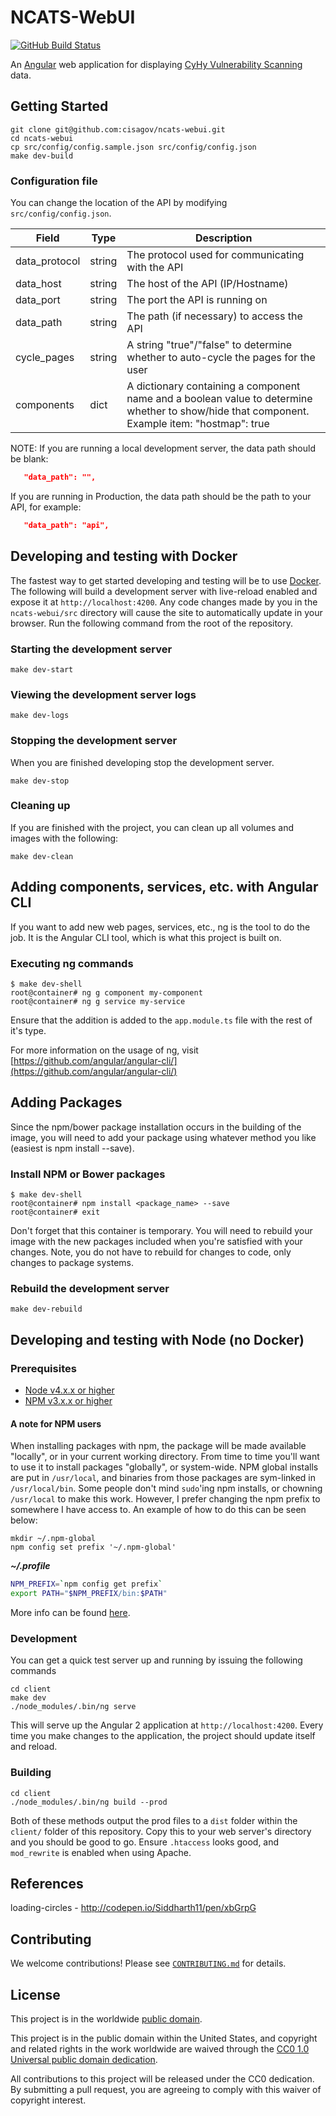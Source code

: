 # NCATS-WebUI #

[![GitHub Build Status](https://github.com/cisagov/ncats-webui/workflows/build/badge.svg)](https://github.com/cisagov/ncats-webui/actions)

An [Angular](https://angular.io/) web application for displaying
[CyHy Vulnerability Scanning](https://github.com/cisagov/cyhy_amis) data.

## Getting Started ##

```console
git clone git@github.com:cisagov/ncats-webui.git
cd ncats-webui
cp src/config/config.sample.json src/config/config.json
make dev-build
```

### Configuration file ###

You can change the location of the API by modifying `src/config/config.json`.

| Field | Type | Description |
| ----- | ---- | ----------- |
| data_protocol | string | The protocol used for communicating with the API |
| data_host | string | The host of the API (IP/Hostname) |
| data_port | string | The port the API is running on |
| data_path | string | The path (if necessary) to access the API |
| cycle_pages | string | A string "true"/"false" to determine whether to auto-cycle the pages for the user |
| components | dict | A dictionary containing a component name and a boolean value to determine whether to show/hide that component. Example item: "hostmap": true |

NOTE: If you are running a local development server, the data path should be blank:

```json
   "data_path": "",
```

If you are running in Production, the data path should be the path to your API,
for example:

```json
   "data_path": "api",
```

## Developing and testing with Docker ##

The fastest way to get started developing and testing will be to use
[Docker](https://www.docker.com/). The following will build a development
server with live-reload enabled and expose it at `http://localhost:4200`. Any
code changes made by you in the `ncats-webui/src` directory will cause the site
to automatically update in your browser. Run the following command from the
root of the repository.

### Starting the development server ###

```console
make dev-start
```

### Viewing the development server logs ###

```console
make dev-logs
```

### Stopping the development server ###

When you are finished developing stop the development server.

```console
make dev-stop
```

### Cleaning up ###

If you are finished with the project, you can clean up all volumes and images
with the following:

```console
make dev-clean
```

## Adding components, services, etc. with Angular CLI ##

If you want to add new web pages, services, etc., ng is the tool to do the job.
It is the Angular CLI tool, which is what this project is built on.

### Executing ng commands ###

```console
$ make dev-shell
root@container# ng g component my-component
root@container# ng g service my-service
```

Ensure that the addition is added to the `app.module.ts` file with the rest of
it's type.

For more information on the usage of ng, visit
[https://github.com/angular/angular-cli/](https://github.com/angular/angular-cli/)

## Adding Packages ##

Since the npm/bower package installation occurs in the building of the image,
you will need to add your package using whatever method you like (easiest is
  npm install --save).

### Install NPM or Bower packages ###

```console
$ make dev-shell
root@container# npm install <package_name> --save
root@container# exit
```

Don't forget that this container is temporary. You will need to rebuild your
image with the new packages included when you're satisfied with your changes.
Note, you do not have to rebuild for changes to code, only changes to package
systems.

### Rebuild the development server ###

```console
make dev-rebuild
```

## Developing and testing with Node (no Docker) ##

### Prerequisites ###

- [Node v4.x.x or higher][node-installation]
- [NPM v3.x.x or higher][npm-installation]

#### A note for NPM users ####

When installing packages with npm, the package will be made available
"locally", or in your current working directory. From time to time you'll want
to use it to install packages "globally", or system-wide. NPM global installs
are put in `/usr/local`, and binaries from those packages are sym-linked in
`/usr/local/bin`. Some people don't mind `sudo`'ing npm installs, or chowning
`/usr/local` to make this work. However, I prefer changing the npm prefix to
somewhere I have access to. An example of how to do this can be seen below:

```console
mkdir ~/.npm-global
npm config set prefix '~/.npm-global'
```

***~/.profile***

```bash
NPM_PREFIX=`npm config get prefix`
export PATH="$NPM_PREFIX/bin:$PATH"
```

More info can be found [here](https://docs.npmjs.com/getting-started/fixing-npm-permissions).

### Development ###

You can get a quick test server up and running by issuing the following
commands

```console
cd client
make dev
./node_modules/.bin/ng serve
```

This will serve up the Angular 2 application at `http://localhost:4200`. Every
time you make changes to the application, the project should update itself and
reload.

### Building ###

```console
cd client
./node_modules/.bin/ng build --prod
```

Both of these methods output the prod files to a `dist` folder within the
`client/` folder of this repository. Copy this to your web server's directory
and you should be good to go. Ensure `.htaccess` looks good, and `mod_rewrite`
is enabled when using Apache.

## References ##

loading-circles - <http://codepen.io/Siddharth11/pen/xbGrpG>

## Contributing ##

We welcome contributions!  Please see [`CONTRIBUTING.md`](CONTRIBUTING.md) for
details.

## License ##

This project is in the worldwide [public domain](LICENSE).

This project is in the public domain within the United States, and
copyright and related rights in the work worldwide are waived through
the [CC0 1.0 Universal public domain
dedication](https://creativecommons.org/publicdomain/zero/1.0/).

All contributions to this project will be released under the CC0
dedication. By submitting a pull request, you are agreeing to comply
with this waiver of copyright interest.

[angular-cli-repo]: https://github.com/angular/angular-cli
[node-installation]: https://nodejs.org/en/
[npm-installation]: http://blog.npmjs.org/post/85484771375/how-to-install-npm
